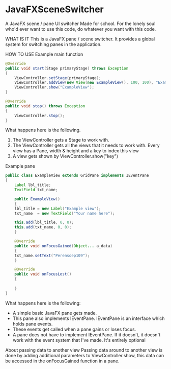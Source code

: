 # JavaFXSceneSwitcher

A JavaFX scene / pane UI switcher
Made for school.
For the lonely soul who'd ever want to use this code, do whatever you want with this code.

WHAT IS IT
This is a JavaFX pane / scene switcher.
It provides a global system for switching panes in the application. 

HOW TO USE
Example main function
```java
@Override
public void start(Stage primaryStage) throws Exception
{
	ViewController.setStage(primaryStage);
	ViewController.addView(new View(new ExampleView(), 100, 100), "ExampleView");
	ViewController.show("ExampleView");
}

@Override
public void stop() throws Exception
{
	ViewController.stop();
}
```

What happens here is the following.
1. The ViewController gets a Stage to work with.
2. The ViewController gets all the views that it needs to work with.
	Every view has a Pane, width & height and a key to index this view
3. A view gets shown by ViewController.show("key")

Example pane
```java
public class ExampleView extends GridPane implements IEventPane
{
    Label lbl_title;
    TextField txt_name;

    public ExampleView()
    {
	lbl_title = new Label("Example view");
	txt_name  = new TextField("Your name here");

	this.add(lbl_title, 0, 0);
	this.add(txt_name, 0, 0);
    }

    @Override
    public void onFocusGained(Object... a_data)
    {
	txt_name.setText("Perensoep109");
    }

    @Override
    public void onFocusLost()
    {
		
    }
}
```

What happens here is the following:
* A simple basic JavaFX pane gets made.
* This pane also implements IEventPane. IEventPane is an interface which holds pane events.
* These events get called when a pane gains or loses focus.
* A pane does not have to implement IEventPane. If it doesn't, it doesn't work with the event system that I've made. It's entirely optional

About passing data to another view
Passing data around to another view is done by adding additional parameters to ViewController.show, this data can be accessed in the onFocusGained function in a pane.
